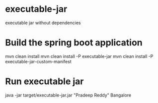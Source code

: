 # executable-jar
executable jar without dependencies

# Build the spring boot application
mvn clean install
mvn clean install -P executable-jar
mvn clean install -P executable-jar-custom-manifest

# Run executable jar
java -jar target/executable-jar.jar "Pradeep Reddy" Bangalore